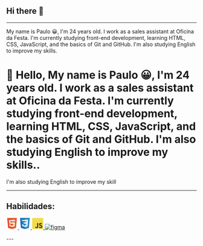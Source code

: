 ## Hi there 👋
---------------------------------
My name is Paulo 😀, I'm 24 years old. I work as a sales assistant at Oficina da Festa. I'm currently studying front-end development, learning HTML, CSS, JavaScript, and the basics of Git and GitHub. 
I'm also studying English to improve my skills.

<h1>👋 Hello, My name is Paulo 😀, I'm 24 years old. I work as a sales assistant at Oficina da Festa. I'm currently studying front-end development, learning HTML, CSS, JavaScript, and the basics of Git and GitHub. 
I'm also studying English to improve my skills..</h1>

<p> I'm also studying English to improve my skill
<br>
</p>

<hr>

<h2>Habilidades:</h2>

<p align="left">
  <a href="https://developer.mozilla.org/en-US/docs/Web/HTML" target="_blank" rel="noreferrer">
    <img src="https://raw.githubusercontent.com/devicons/devicon/master/icons/html5/html5-original.svg" alt="html5" width="30" height="30"/>
  </a>
  <a href="https://developer.mozilla.org/en-US/docs/Web/CSS" target="_blank" rel="noreferrer">
    <img src="https://raw.githubusercontent.com/devicons/devicon/master/icons/css3/css3-original.svg" alt="css3" width="30" height="30"/>
  </a>
  <a href="https://developer.mozilla.org/en-US/docs/Web/JavaScript" target="_blank" rel="noreferrer">
    <img src="https://raw.githubusercontent.com/devicons/devicon/master/icons/javascript/javascript-original.svg" alt="javascript" width="30" height="30"/>
  </a>
  <a href="https://www.figma.com/" target="_blank" rel="noreferrer">
    <img src="https://www.vectorlogo.zone/logos/figma/figma-icon.svg" alt="figma" width="30" height="30"/>
  </a>
</p>
---



